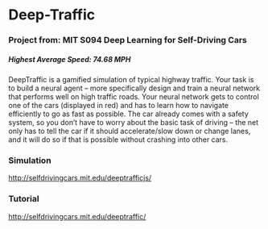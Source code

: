 # Deep-Traffic

### Project from: MIT S094 Deep Learning for Self-Driving Cars ###

##### Highest Average Speed: 74.68 MPH

DeepTraffic is a gamified simulation of typical highway traffic. Your task is to build a neural agent – more specifically design and train a neural network that performs well on high traffic roads. Your neural network gets to control one of the cars (displayed in red) and has to learn how to navigate efficiently to go as fast as possible. The car already comes with a safety system, so you don’t have to worry about the basic task of driving – the net only has to tell the car if it should accelerate/slow down or change lanes, and it will do so if that is possible without crashing into other cars.

### Simulation ###
http://selfdrivingcars.mit.edu/deeptrafficjs/

### Tutorial ###
http://selfdrivingcars.mit.edu/deeptraffic/
